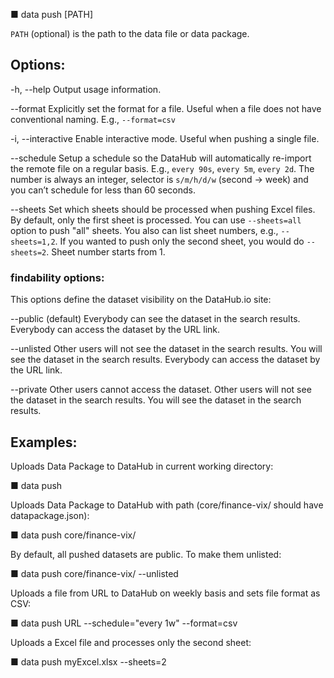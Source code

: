 
  ■ data push [PATH]

  `PATH` (optional) is the path to the data file or data package.

## Options:

  -h, --help               Output usage information.

  --format                 Explicitly set the format for a file. Useful when a file does not have conventional
                           naming. E.g., `--format=csv`

  -i, --interactive        Enable interactive mode. Useful when pushing a single file.

  --schedule               Setup a schedule so the DataHub will automatically re-import the remote file on
                           a regular basis. E.g., `every 90s`, `every 5m`, `every 2d`. The number is always
                           an integer, selector is `s/m/h/d/w` (second -> week) and you can’t schedule for
                           less than 60 seconds.

  --sheets                 Set which sheets should be processed when pushing Excel files. By default, only
                           the first sheet is processed. You can use `--sheets=all` option to push "all" sheets.
                           You also can list sheet numbers, e.g., `--sheets=1,2`. If you wanted to push only
                           the second sheet, you would do `--sheets=2`. Sheet number starts from 1.

### findability options:

This options define the dataset visibility on the DataHub.io site:

  --public (default)       Everybody can see the dataset in the search results.
                           Everybody can access the dataset by the URL link.

  --unlisted               Other users will not see the dataset in the search results.
                           You will see the dataset in the search results.
                           Everybody can access the dataset by the URL link.

  --private                Other users cannot access the dataset.
                           Other users will not see the dataset in the search results.
                           You will see the dataset in the search results.

## Examples:

Uploads Data Package to DataHub in current working directory:

  ■ data push

Uploads Data Package to DataHub with path (core/finance-vix/ should have datapackage.json):

  ■ data push core/finance-vix/

By default, all pushed datasets are public. To make them unlisted:

  ■ data push core/finance-vix/ --unlisted

Uploads a file from URL to DataHub on weekly basis and sets file format as CSV:

  ■ data push URL --schedule="every 1w" --format=csv

Uploads a Excel file and processes only the second sheet:

  ■ data push myExcel.xlsx --sheets=2
